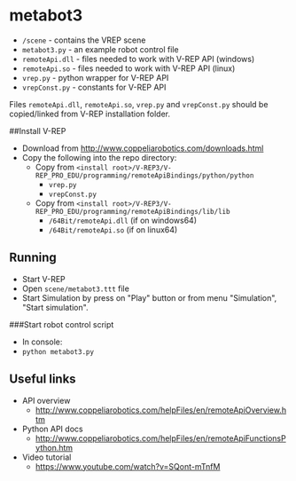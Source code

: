 # metabot3

- `/scene` - contains the VREP scene
- `metabot3.py` - an example robot control file
- `remoteApi.dll` - files needed to work with V-REP API (windows)
- `remoteApi.so` - files needed to work with V-REP API (linux)
- `vrep.py` - python wrapper for V-REP API
- `vrepConst.py` - constants for V-REP API

Files `remoteApi.dll`, `remoteApi.so`, `vrep.py` and `vrepConst.py` 
should be copied/linked from V-REP installation folder.

##Install V-REP

- Download from http://www.coppeliarobotics.com/downloads.html
- Copy the following into the repo directory:
    - Copy from `<install root>/V-REP3/V-REP_PRO_EDU/programming/remoteApiBindings/python/python`
        - `vrep.py`
        - `vrepConst.py`
    - Copy from `<install root>/V-REP3/V-REP_PRO_EDU/programming/remoteApiBindings/lib/lib`
        - `/64Bit/remoteApi.dll` (if on windows64)
        - `/64Bit/remoteApi.so` (if on linux64)

## Running
- Start V-REP
- Open `scene/metabot3.ttt` file 
- Start Simulation by press on "Play" button or from menu "Simulation", "Start simulation".

###Start robot control script
- In console:
- `python metabot3.py` 

## Useful links
- API overview 
    - http://www.coppeliarobotics.com/helpFiles/en/remoteApiOverview.htm
- Python API docs 
    - http://www.coppeliarobotics.com/helpFiles/en/remoteApiFunctionsPython.htm
- Video tutorial
    - https://www.youtube.com/watch?v=SQont-mTnfM
